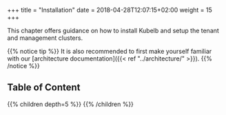 +++
title = "Installation"
date = 2018-04-28T12:07:15+02:00
weight = 15
+++

This chapter offers guidance on how to install Kubelb and setup the tenant and management clusters.

{{% notice tip %}}
It is also recommended to first make yourself familiar with our [architecture documentation]({{< ref "../architecture/" >}}).
{{% /notice %}}

## Table of Content

{{% children depth=5 %}}
{{% /children %}}

